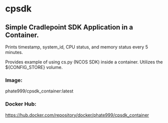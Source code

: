 # cpsdk

## Simple Cradlepoint SDK Application in a Container.

Prints timestamp, system_id, CPU status, and memory status every 5 minutes.  

Provides example of using cs.py (NCOS SDK) inside a container.  Utilizes the ${CONFIG_STORE} volume.  

### Image:
phate999/cpsdk_container:latest

### Docker Hub:
https://hub.docker.com/repository/docker/phate999/cpsdk_container
